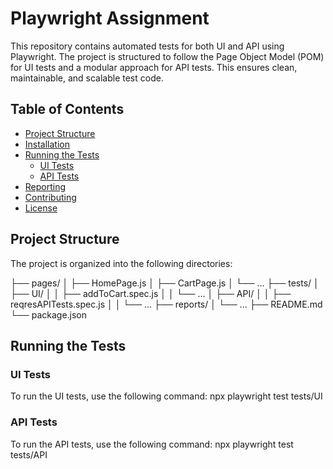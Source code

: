 # Playwright Assignment

This repository contains automated tests for both UI and API using Playwright. The project is structured to follow the Page Object Model (POM) for UI tests and a modular approach for API tests. This ensures clean, maintainable, and scalable test code.

## Table of Contents

- [Project Structure](#project-structure)
- [Installation](#installation)
- [Running the Tests](#running-the-tests)
  - [UI Tests](#ui-tests)
  - [API Tests](#api-tests)
- [Reporting](#reporting)
- [Contributing](#contributing)
- [License](#license)

## Project Structure

The project is organized into the following directories:

├── pages/
│ ├── HomePage.js
│ ├── CartPage.js
│ └── ...
├── tests/
│ ├── UI/
│ │ ├── addToCart.spec.js
│ │ └── ...
│ ├── API/
│ │ ├── reqresAPITests.spec.js
│ │ └── ...
├── reports/
│ └── ...
├── README.md
└── package.json

## Running the Tests

### UI Tests

To run the UI tests, use the following command:
npx playwright test tests/UI

### API Tests

To run the API tests, use the following command:
npx playwright test tests/API

